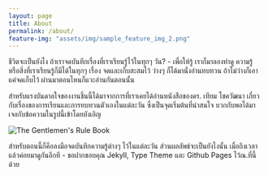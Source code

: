 ```yaml
---
layout: page
title: About
permalink: /about/
feature-img: "assets/img/sample_feature_img_2.png"
---
```

ชีวิตจะเป็นยังไง ถ้าเราจดบันทึกเรื่องที่เราเรียนรู้ไว้ในทุกๆ วัน? - เพื่อให้รู้ เราก็มาลองทำดู ความรู้ หรือสิ่งที่เราเรียนรู้ก็มีได้ในทุกๆ เรื่อง จดและเก็บสะสมไว้ ว่างๆ ก็ได้มานั่งอ่านทบทวน ถ้าไม่ว่างก็เอาแค่จดเก็บไว้ ผ่านมาตอนไหนก็แวะอ่านกันตอนนั้น

สำหรับแรงบันดาลใจของงานชิ้นนี้ได้มาจากการที่เราเคยได้อ่านหนังสือของดร. เทียม โชควัฒนา เกี่ยวกับเรื่องของการเรียนและการทบทวนตัวเองในแต่ละวัน ซึ่งเป็นจุดเริ่มต้นที่น่าสนใจ บวกกับพอได้มาเจอกับข้อความในรูปนี้เข้าโดยบังเอิญ

![The Gentlemen's Rule Book](https://res.cloudinary.com/sdees-reallife/image/upload/c_scale,w_600/v1550154518/Screenshot_20190205-184002.png)

สำหรับตอนนี้ก็คือลงมือจดบันทึกความรู้ต่างๆ ไว้ในแต่ละวัน ส่วนผลลัพธ์จะเป็นยังไงนั้น เมื่อถึงเวลาแล้วค่อยมาดูกันอีกที - ขอฝากขอบคุณ Jekyll, Type Theme และ Github Pages ไว้ณ.ที่นี้ด้วย
